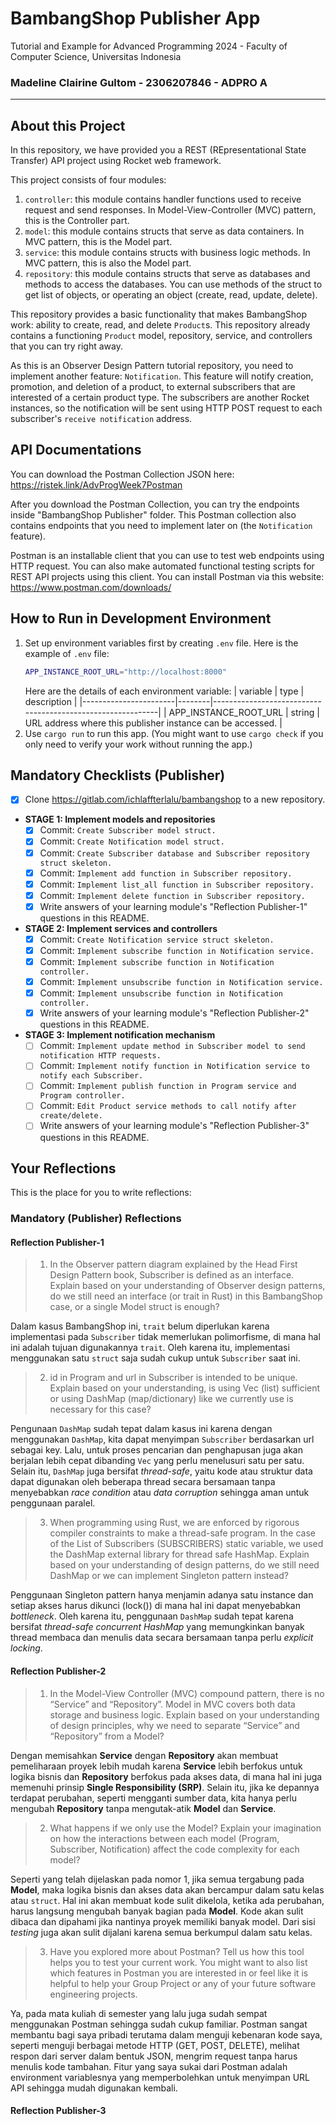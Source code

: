 # BambangShop Publisher App
Tutorial and Example for Advanced Programming 2024 - Faculty of Computer Science, Universitas Indonesia
### Madeline Clairine Gultom - 2306207846 - ADPRO A

---

## About this Project
In this repository, we have provided you a REST (REpresentational State Transfer) API project using Rocket web framework.

This project consists of four modules:
1.  `controller`: this module contains handler functions used to receive request and send responses.
    In Model-View-Controller (MVC) pattern, this is the Controller part.
2.  `model`: this module contains structs that serve as data containers.
    In MVC pattern, this is the Model part.
3.  `service`: this module contains structs with business logic methods.
    In MVC pattern, this is also the Model part.
4.  `repository`: this module contains structs that serve as databases and methods to access the databases.
    You can use methods of the struct to get list of objects, or operating an object (create, read, update, delete).

This repository provides a basic functionality that makes BambangShop work: ability to create, read, and delete `Product`s.
This repository already contains a functioning `Product` model, repository, service, and controllers that you can try right away.

As this is an Observer Design Pattern tutorial repository, you need to implement another feature: `Notification`.
This feature will notify creation, promotion, and deletion of a product, to external subscribers that are interested of a certain product type.
The subscribers are another Rocket instances, so the notification will be sent using HTTP POST request to each subscriber's `receive notification` address.

## API Documentations

You can download the Postman Collection JSON here: https://ristek.link/AdvProgWeek7Postman

After you download the Postman Collection, you can try the endpoints inside "BambangShop Publisher" folder.
This Postman collection also contains endpoints that you need to implement later on (the `Notification` feature).

Postman is an installable client that you can use to test web endpoints using HTTP request.
You can also make automated functional testing scripts for REST API projects using this client.
You can install Postman via this website: https://www.postman.com/downloads/

## How to Run in Development Environment
1.  Set up environment variables first by creating `.env` file.
    Here is the example of `.env` file:
    ```bash
    APP_INSTANCE_ROOT_URL="http://localhost:8000"
    ```
    Here are the details of each environment variable:
    | variable              | type   | description                                                |
    |-----------------------|--------|------------------------------------------------------------|
    | APP_INSTANCE_ROOT_URL | string | URL address where this publisher instance can be accessed. |
2.  Use `cargo run` to run this app.
    (You might want to use `cargo check` if you only need to verify your work without running the app.)

## Mandatory Checklists (Publisher)
-   [x] Clone https://gitlab.com/ichlaffterlalu/bambangshop to a new repository.
-   **STAGE 1: Implement models and repositories**
    -   [x] Commit: `Create Subscriber model struct.`
    -   [x] Commit: `Create Notification model struct.`
    -   [x] Commit: `Create Subscriber database and Subscriber repository struct skeleton.`
    -   [x] Commit: `Implement add function in Subscriber repository.`
    -   [x] Commit: `Implement list_all function in Subscriber repository.`
    -   [x] Commit: `Implement delete function in Subscriber repository.`
    -   [x] Write answers of your learning module's "Reflection Publisher-1" questions in this README.
-   **STAGE 2: Implement services and controllers**
    -   [x] Commit: `Create Notification service struct skeleton.`
    -   [x] Commit: `Implement subscribe function in Notification service.`
    -   [x] Commit: `Implement subscribe function in Notification controller.`
    -   [x] Commit: `Implement unsubscribe function in Notification service.`
    -   [x] Commit: `Implement unsubscribe function in Notification controller.`
    -   [x] Write answers of your learning module's "Reflection Publisher-2" questions in this README.
-   **STAGE 3: Implement notification mechanism**
    -   [ ] Commit: `Implement update method in Subscriber model to send notification HTTP requests.`
    -   [ ] Commit: `Implement notify function in Notification service to notify each Subscriber.`
    -   [ ] Commit: `Implement publish function in Program service and Program controller.`
    -   [ ] Commit: `Edit Product service methods to call notify after create/delete.`
    -   [ ] Write answers of your learning module's "Reflection Publisher-3" questions in this README.

## Your Reflections
This is the place for you to write reflections:

### Mandatory (Publisher) Reflections

#### Reflection Publisher-1
> 1. In the Observer pattern diagram explained by the Head First Design Pattern book, Subscriber is defined as an interface. Explain based on your understanding of Observer design patterns, do we still need an interface (or trait in Rust) in this BambangShop case, or a single Model struct is enough?

Dalam kasus BambangShop ini, `trait` belum diperlukan karena implementasi pada `Subscriber` tidak memerlukan polimorfisme, di mana hal ini adalah tujuan digunakannya `trait`. Oleh karena itu, implementasi menggunakan satu `struct` saja sudah cukup untuk `Subscriber` saat ini.

> 2. id in Program and url in Subscriber is intended to be unique. Explain based on your understanding, is using Vec (list) sufficient or using DashMap (map/dictionary) like we currently use is necessary for this case?

Pengunaan `DashMap` sudah tepat dalam kasus ini karena dengan menggunakan `DashMap`, kita dapat menyimpan `Subscriber` berdasarkan url sebagai key. Lalu, untuk proses pencarian dan penghapusan juga akan berjalan lebih cepat dibanding `Vec` yang perlu menelusuri satu per satu. Selain itu, `DashMap` juga bersifat *thread-safe*, yaitu kode atau struktur data dapat digunakan oleh beberapa thread secara bersamaan tanpa menyebabkan *race condition* atau *data corruption* sehingga aman untuk penggunaan paralel.

> 3. When programming using Rust, we are enforced by rigorous compiler constraints to make a thread-safe program. In the case of the List of Subscribers (SUBSCRIBERS) static variable, we used the DashMap external library for thread safe HashMap. Explain based on your understanding of design patterns, do we still need DashMap or we can implement Singleton pattern instead?

Penggunaan Singleton pattern hanya menjamin adanya satu instance dan setiap akses harus dikunci (lock()) di mana hal ini dapat menyebabkan *bottleneck*. Oleh karena itu, penggunaan `DashMap` sudah tepat karena bersifat *thread-safe concurrent HashMap* yang memungkinkan banyak thread membaca dan menulis data secara bersamaan tanpa perlu *explicit locking*.

#### Reflection Publisher-2
> 1. In the Model-View Controller (MVC) compound pattern, there is no “Service” and “Repository”. Model in MVC covers both data storage and business logic. Explain based on your understanding of design principles, why we need to separate “Service” and “Repository” from a Model?

Dengan memisahkan **Service** dengan **Repository** akan membuat pemeliharaan proyek lebih mudah karena **Service** lebih berfokus untuk logika bisnis dan **Repository** berfokus pada akses data, di mana hal ini juga memenuhi prinsip **Single Responsibility (SRP)**. Selain itu, jika ke depannya terdapat perubahan, seperti mengganti sumber data, kita hanya perlu mengubah **Repository** tanpa mengutak-atik **Model** dan **Service**.

> 2. What happens if we only use the Model? Explain your imagination on how the interactions between each model (Program, Subscriber, Notification) affect the code complexity for each model?

Seperti yang telah dijelaskan pada nomor 1, jika semua tergabung pada **Model**, maka logika bisnis dan akses data akan bercampur dalam satu kelas atau `struct`. Hal ini akan membuat kode sulit dikelola, ketika ada perubahan, harus langsung mengubah banyak bagian pada **Model**. Kode akan sulit dibaca dan dipahami jika nantinya proyek memiliki banyak model. Dari sisi *testing* juga akan sulit dijalani karena semua berkumpul dalam satu kelas.

> 3. Have you explored more about Postman? Tell us how this tool helps you to test your current work. You might want to also list which features in Postman you are interested in or feel like it is helpful to help your Group Project or any of your future software engineering projects.

Ya, pada mata kuliah di semester yang lalu juga sudah sempat menggunakan Postman sehingga sudah cukup familiar. Postman sangat membantu bagi saya pribadi terutama dalam menguji kebenaran kode saya, seperti menguji berbagai metode HTTP (GET, POST, DELETE), melihat respon dari server dalam bentuk JSON, mengrim request tanpa harus menulis kode tambahan. Fitur yang saya sukai dari Postman adalah environment variablesnya yang memperbolehkan untuk menyimpan URL API sehingga mudah digunakan kembali.

#### Reflection Publisher-3
